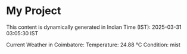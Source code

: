 # My Project

This content is dynamically generated in Indian Time (IST): 2025-03-31 03:05:30 IST


Current Weather in Coimbatore:
Temperature: 24.88 °C
Condition: mist
